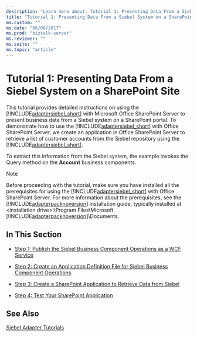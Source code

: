 ```yaml
---
description: "Learn more about: Tutorial 1: Presenting Data From a Siebel System on a SharePoint Site"
title: "Tutorial 1: Presenting Data From a Siebel System on a SharePoint Site"
ms.custom: ""
ms.date: "06/08/2017"
ms.prod: "biztalk-server"
ms.reviewer: ""
ms.suite: ""
ms.topic: "article"
---
```

# Tutorial 1: Presenting Data From a Siebel System on a SharePoint Site
This tutorial provides detailed instructions on using the [!INCLUDE[adaptersiebel_short](../../includes/adaptersiebel-short-md.md)] with Microsoft Office SharePoint Server to present business data from a Siebel system on a SharePoint portal. To demonstrate how to use the [!INCLUDE[adaptersiebel_short](../../includes/adaptersiebel-short-md.md)] with Office SharePoint Server, we create an application in Office SharePoint Server to retrieve a list of customer accounts from the Siebel repository using the [!INCLUDE[adaptersiebel_short](../../includes/adaptersiebel-short-md.md)].  
  
 To extract this information from the Siebel system, the example invokes the Query method on the **Account** business components.  
  
> [!NOTE]
>  Before proceeding with the tutorial, make sure you have installed all the prerequisites for using the [!INCLUDE[adaptersiebel_short](../../includes/adaptersiebel-short-md.md)] with Office SharePoint Server. For more information about the prerequisites, see the [!INCLUDE[adapterpacknoversion](../../includes/adapterpacknoversion-md.md)] installation guide, typically installed at \<installation drive\>:\Program Files\Microsoft [!INCLUDE[adapterpacknoversion](../../includes/adapterpacknoversion-md.md)]\Documents.  
  
## In This Section  
  
-   [Step 1: Publish the Siebel Business Component Operations as a WCF Service](../../adapters-and-accelerators/adapter-siebel/step-1-publish-the-siebel-business-component-operations-as-a-wcf-service.md)  
  
-   [Step 2: Create an Application Definition File for Siebel Business Component Operations](../../adapters-and-accelerators/adapter-siebel/step-2-create-an-application-definition-file-for-siebel-business-component.md)  
  
-   [Step 3: Create a SharePoint Application to Retrieve Data from Siebel](../../adapters-and-accelerators/adapter-siebel/step-3-create-a-sharepoint-application-to-retrieve-data-from-siebel.md)  
  
-  [Step 4: Test Your SharePoint Application](../../adapters-and-accelerators/adapter-oracle-ebs/step-4-test-your-sharepoint-application.md)  
  
## See Also  
 [Siebel Adapter Tutorials](../../adapters-and-accelerators/adapter-siebel/siebel-adapter-tutorials.md)
